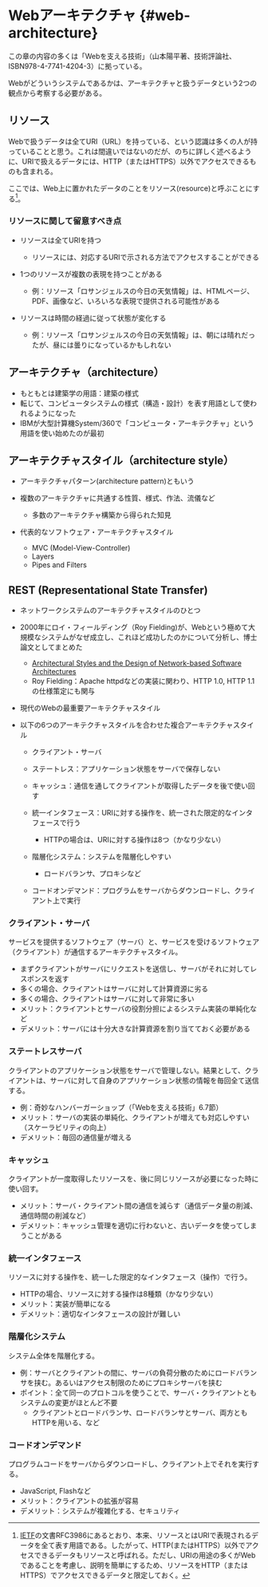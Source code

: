 # Webアーキテクチャ {#web-architecture}

この章の内容の多くは「Webを支える技術」（山本陽平著、技術評論社、ISBN978-4-7741-4204-3）に拠っている。

Webがどういうシステムであるかは、アーキテクチャと扱うデータという2つの観点から考察する必要がある。

## リソース

Webで扱うデータは全てURI（URL）を持っている、という認識は多くの人が持っていることと思う。これは間違いではないのだが、のちに詳しく述べるように、URIで扱えるデータには、HTTP（またはHTTPS）以外でアクセスできるものも含まれる。

ここでは、Web上に置かれたデータのことをリソース\(resource\)と呼ぶことにする[^1]。

[^1]: [IETF](http://www.ietf.org)の文書RFC3986にあるとおり、本来、リソースとはURIで表現されるデータを全て表す用語である。したがって、HTTP\(またはHTTPS）以外でアクセスできるデータもリソースと呼ばれる。ただし、URIの用途の多くがWebであることを考慮し、説明を簡単にするため、リソースをHTTP（またはHTTPS）でアクセスできるデータと限定しておく。

### リソースに関して留意すべき点

* リソースは全てURIを持つ
  * リソースには、対応するURIで示される方法でアクセスすることができる

* 1つのリソースが複数の表現を持つことがある
  * 例：リソース「ロサンジェルスの今日の天気情報」は、HTMLページ、PDF、画像など、いろいろな表現で提供される可能性がある

* リソースは時間の経過に従って状態が変化する
  * 例：リソース「ロサンジェルスの今日の天気情報」は、朝には晴れだったが、昼には曇りになっているかもしれない


## アーキテクチャ（architecture）

* もともとは建築学の用語：建築の様式
* 転じて、コンピュータシステムの様式（構造・設計）を表す用語として使われるようになった
* IBMが大型計算機System\/360で「コンピュータ・アーキテクチャ」という用語を使い始めたのが最初

## アーキテクチャスタイル（architecture style）

* アーキテクチャパターン\(architecture pattern\)ともいう
* 複数のアーキテクチャに共通する性質、様式、作法、流儀など
  * 多数のアーキテクチャ構築から得られた知見

* 代表的なソフトウェア・アーキテクチャスタイル
  * MVC \(Model-View-Controller\)
  * Layers
  * Pipes and Filters


## REST \(Representational State Transfer\)

* ネットワークシステムのアーキテクチャスタイルのひとつ
* 2000年にロイ・フィールディング（Roy Fielding\)が、Webという極めて大規模なシステムがなぜ成立し、これほど成功したのかについて分析し、博士論文としてまとめた
  * [Architectural Styles and the Design of Network-based Software Architectures](http://www.ics.uci.edu/%7Efielding/pubs/dissertation/top.htm)
  * Roy Fielding：Apache httpdなどの実装に関わり、HTTP 1.0, HTTP 1.1の仕様策定にも関与

* 現代のWebの最重要アーキテクチャスタイル
* 以下の6つのアーキテクチャスタイルを合わせた複合アーキテクチャスタイル
  * クライアント・サーバ
  * ステートレス：アプリケーション状態をサーバで保存しない
  * キャッシュ：通信を通してクライアントが取得したデータを後で使い回す
  * 統一インタフェース：URIに対する操作を、統一された限定的なインタフェースで行う
    * HTTPの場合は、URIに対する操作は8つ（かなり少ない）

  * 階層化システム：システムを階層化しやすい
    * ロードバランサ、プロキシなど

  * コードオンデマンド：プログラムをサーバからダウンロードし、クライアント上で実行


### クライアント・サーバ

サービスを提供するソフトウェア（サーバ）と、サービスを受けるソフトウェア（クライアント）が通信するアーキテクチャスタイル。

* まずクライアントがサーバにリクエストを送信し、サーバがそれに対してレスポンスを返す
* 多くの場合、クライアントはサーバに対して計算資源に劣る
* 多くの場合、クライアントはサーバに対して非常に多い
* メリット：クライアントとサーバの役割分担によるシステム実装の単純化など
* デメリット：サーバには十分大きな計算資源を割り当てておく必要がある

### ステートレスサーバ

クライアントのアプリケーション状態をサーバで管理しない。結果として、クライアントは、サーバに対して自身のアプリケーション状態の情報を毎回全て送信する。

* 例：奇妙なハンバーガーショップ（「Webを支える技術」6.7節）
* メリット：サーバの実装の単純化、クライアントが増えても対応しやすい（スケーラビリティの向上）
* デメリット：毎回の通信量が増える

### キャッシュ

クライアントが一度取得したリソースを、後に同じリソースが必要になった時に使い回す。

* メリット：サーバ・クライアント間の通信を減らす（通信データ量の削減、通信時間の削減など）
* デメリット：キャッシュ管理を適切に行わないと、古いデータを使ってしまうことがある

### 統一インタフェース

リソースに対する操作を、統一した限定的なインタフェース（操作）で行う。

* HTTPの場合、リソースに対する操作は8種類（かなり少ない）
* メリット：実装が簡単になる
* デメリット：適切なインタフェースの設計が難しい

### 階層化システム

システム全体を階層化する。

* 例：サーバとクライアントの間に、サーバの負荷分散のためにロードバランサを挟む。あるいはアクセス制限のためにプロキシサーバを挟む
* ポイント：全て同一のプロトコルを使うことで、サーバ・クライアントともシステムの変更がほとんど不要
  * クライアントとロードバランサ、ロードバランサとサーバ、両方ともHTTPを用いる、など


### コードオンデマンド

プログラムコードをサーバからダウンロードし、クライアント上でそれを実行する。

* JavaScript, Flashなど
* メリット：クライアントの拡張が容易
* デメリット：システムが複雑化する、セキュリティ

